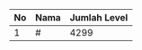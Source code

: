 | No | Nama            | Jumlah Level |
|----|-----------------|--------------|
| 1  | #    |    4299        |
